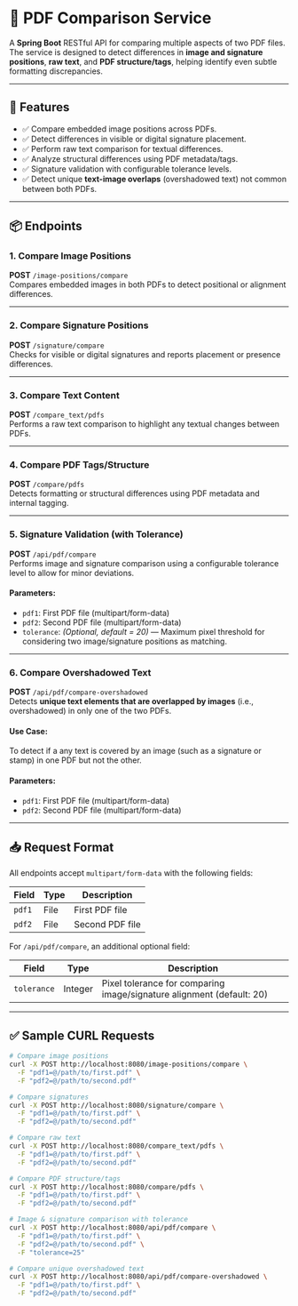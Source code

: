 # 📄 PDF Comparison Service

A **Spring Boot** RESTful API for comparing multiple aspects of two PDF files. The service is designed to detect differences in **image and signature positions**, **raw text**, and **PDF structure/tags**, helping identify even subtle formatting discrepancies.

---

## 🔧 Features

- ✅ Compare embedded image positions across PDFs.
- ✅ Detect differences in visible or digital signature placement.
- ✅ Perform raw text comparison for textual differences.
- ✅ Analyze structural differences using PDF metadata/tags.
- ✅ Signature validation with configurable tolerance levels.
- ✅ Detect unique **text-image overlaps** (overshadowed text) not common between both PDFs.

---

## 📦 Endpoints

### 1. **Compare Image Positions**
**POST** `/image-positions/compare`  
Compares embedded images in both PDFs to detect positional or alignment differences.

---

### 2. **Compare Signature Positions**
**POST** `/signature/compare`  
Checks for visible or digital signatures and reports placement or presence differences.

---

### 3. **Compare Text Content**
**POST** `/compare_text/pdfs`  
Performs a raw text comparison to highlight any textual changes between PDFs.

---

### 4. **Compare PDF Tags/Structure**
**POST** `/compare/pdfs`  
Detects formatting or structural differences using PDF metadata and internal tagging.

---

### 5. **Signature Validation (with Tolerance)**
**POST** `/api/pdf/compare`  
Performs image and signature comparison using a configurable tolerance level to allow for minor deviations.

#### Parameters:
- `pdf1`: First PDF file (multipart/form-data)
- `pdf2`: Second PDF file (multipart/form-data)
- `tolerance`: *(Optional, default = 20)* — Maximum pixel threshold for considering two image/signature positions as matching.

---

### 6. **Compare Overshadowed Text**
**POST** `/api/pdf/compare-overshadowed`  
Detects **unique text elements that are overlapped by images** (i.e., overshadowed) in only one of the two PDFs.

#### Use Case:
To detect if a any text is covered by an image (such as a signature or stamp) in one PDF but not the other.

#### Parameters:
- `pdf1`: First PDF file (multipart/form-data)
- `pdf2`: Second PDF file (multipart/form-data)

---

## 📥 Request Format

All endpoints accept `multipart/form-data` with the following fields:

| Field | Type | Description |
|-------|------|-------------|
| `pdf1` | File | First PDF file |
| `pdf2` | File | Second PDF file |

For `/api/pdf/compare`, an additional optional field:

| Field | Type | Description |
|-------|------|-------------|
| `tolerance` | Integer | Pixel tolerance for comparing image/signature alignment (default: 20) |

---

## ✅ Sample CURL Requests

```bash
# Compare image positions
curl -X POST http://localhost:8080/image-positions/compare \
  -F "pdf1=@/path/to/first.pdf" \
  -F "pdf2=@/path/to/second.pdf"

# Compare signatures
curl -X POST http://localhost:8080/signature/compare \
  -F "pdf1=@/path/to/first.pdf" \
  -F "pdf2=@/path/to/second.pdf"

# Compare raw text
curl -X POST http://localhost:8080/compare_text/pdfs \
  -F "pdf1=@/path/to/first.pdf" \
  -F "pdf2=@/path/to/second.pdf"

# Compare PDF structure/tags
curl -X POST http://localhost:8080/compare/pdfs \
  -F "pdf1=@/path/to/first.pdf" \
  -F "pdf2=@/path/to/second.pdf"

# Image & signature comparison with tolerance
curl -X POST http://localhost:8080/api/pdf/compare \
  -F "pdf1=@/path/to/first.pdf" \
  -F "pdf2=@/path/to/second.pdf" \
  -F "tolerance=25"

# Compare unique overshadowed text
curl -X POST http://localhost:8080/api/pdf/compare-overshadowed \
  -F "pdf1=@/path/to/first.pdf" \
  -F "pdf2=@/path/to/second.pdf"

